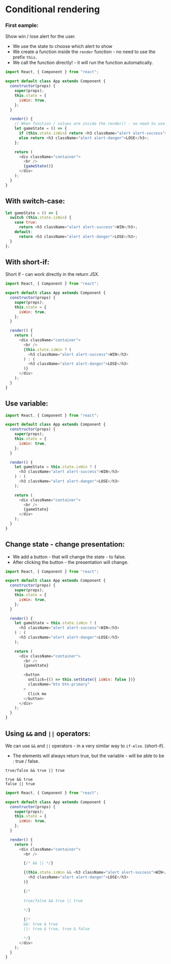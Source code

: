 # Conditional rendering

### First eample:

Show win / lose alert for the user.

- We use the state to choose which alert to show
- We create a function inside the `render` function - no need to use the prefix `this`.
- We call the function directly! - it will run the function automatically.

```js
import React, { Component } from "react";

export default class App extends Component {
  constructor(props) {
    super(props);
    this.state = {
      isWin: true,
    };
  }

  render() {
    // When function / values are inside the render() - no need to use `this`
    let gameState = () => {
      if (this.state.isWin) return <h3 className="alert alert-success">WIN</h3>;
      else return <h3 className="alert alert-danger">LOSE</h3>;
    };

    return (
      <div className="container">
        <br />
        {gameState()}
      </div>
    );
  }
}
```

## With switch-case:

```js
let gameState = () => {
  switch (this.state.isWin) {
    case true:
      return <h3 className="alert alert-success">WIN</h3>;
    default:
      return <h3 className="alert alert-danger">LOSE</h3>;
  }
};
```

## With short-if:

Short if - can work directly in the return JSX.

```js
import React, { Component } from "react";

export default class App extends Component {
  constructor(props) {
    super(props);
    this.state = {
      isWin: true,
    };
  }

  render() {
    return (
      <div className="container">
        <br />
        {this.state.isWin ? (
          <h3 className="alert alert-success">WIN</h3>
        ) : (
          <h3 className="alert alert-danger">LOSE</h3>
        )}
      </div>
    );
  }
}
```

## Use variable:

```js
import React, { Component } from "react";

export default class App extends Component {
  constructor(props) {
    super(props);
    this.state = {
      isWin: true,
    };
  }

  render() {
    let gameState = this.state.isWin ? (
      <h3 className="alert alert-success">WIN</h3>
    ) : (
      <h3 className="alert alert-danger">LOSE</h3>
    );

    return (
      <div className="container">
        <br />
        {gameState}
      </div>
    );
  }
}
```

## Change state - change presentation:

- We add a button - that will change the state - to false.
- After clicking the button - the presentation will change.

```js
import React, { Component } from "react";

export default class App extends Component {
  constructor(props) {
    super(props);
    this.state = {
      isWin: true,
    };
  }

  render() {
    let gameState = this.state.isWin ? (
      <h3 className="alert alert-success">WIN</h3>
    ) : (
      <h3 className="alert alert-danger">LOSE</h3>
    );

    return (
      <div className="container">
        <br />
        {gameState}

        <button
          onClick={() => this.setState({ isWin: false })}
          className="btn btn-primary"
        >
          Click me
        </button>
      </div>
    );
  }
}
```

## Using `&&` and `||` operators:

We can use `&&` and `||` operators - in a very similar way to `if-else`. (short-if).

- The elements will always return true, but the variable - will be able to be : true / false.

```
true/false && true || true

true && true
false || true
```

```js
import React, { Component } from "react";

export default class App extends Component {
  constructor(props) {
    super(props);
    this.state = {
      isWin: true,
    };
  }

  render() {
    return (
      <div className="container">
        <br />

        {/* && || */}

        {(this.state.isWin && <h3 className="alert alert-success">WIN</h3>) || (
          <h3 className="alert alert-danger">LOSE</h3>
        )}

        {/* 
        
        true/false && true || true
        
        */}

        {/* 
        &&: true & true
        ||: true & true, true & false

        */}
      </div>
    );
  }
}
```
